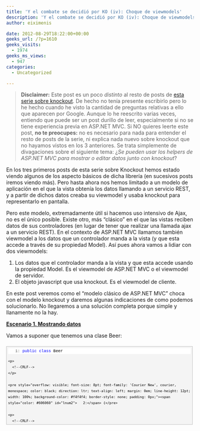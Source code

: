 ```yaml
---
title: 'Y el combate se decidió por KO (iv): Choque de viewmodels'
description: 'Y el combate se decidió por KO (iv): Choque de viewmodels'
author: eiximenis

date: 2012-08-29T18:22:00+00:00
geeks_url: /?p=1610
geeks_visits:
  - 1974
geeks_ms_views:
  - 947
categories:
  - Uncategorized

---
```

> **Disclaimer:** Este post es un poco _distinto_ al resto de posts de [esta serie sobre knockout][1]. De hecho no tenía presente escribirlo pero lo he hecho cuando he visto la cantidad de preguntas relativas a ello que aparecen por Google. Aunque lo he reescrito varias veces, entiendo que puede ser un post durillo de leer, especialmente si no se tiene experiencia previa en ASP.NET MVC. Si NO quieres leerte este post, **no te preocupes:** no es necesario para nada para entender el resto de posts de la serie, ni explica nada nuevo sobre knockout que no hayamos vistos en los 3 anteriores. Se trata simplemente de divagaciones sobre el siguiente tema: ¿_Se pueden usar los helpers de ASP.NET MVC para mostrar o editar datos junto con knockout_?

En los tres primeros posts de esta serie sobre Knockout hemos estado viendo algunos de los aspecto básicos de dicha librería (en sucesivos posts iremos viendo más). Pero hasta ahora nos hemos limitado a un modelo de aplicación en el que la vista obtenía los datos llamando a un servicio REST, y a partir de dichos datos creaba su viewmodel y usaba knockout para representarlo en pantalla.

Pero este modelo, extremadamente útil si hacemos uso intensivo de Ajax, no es el único posible. Existe otro, más &ldquo;clásico&rdquo; en el que las vistas reciben datos de sus controladores (en lugar de tener que realizar una llamada ajax a un servicio REST). En el contexto de ASP.NET MVC llamamos también viewmodel a los datos que un controlador manda a la vista (y que esta accede a través de su propiedad Model). Así pues ahora vamos a lidiar con dos viewmodels:

  1. Los datos que el controlador manda a la vista y que esta accede usando la propiedad Model. Es el viewmodel de ASP.NET MVC o el viewmodel de servidor. 
  2. El objeto javascript que usa knockout. Es el viewmodel de cliente. 

En este post veremos como el &ldquo;modelo clásico de ASP.NET MVC&rdquo; choca con el modelo knockout y daremos algunas indicaciones de como podemos solucionarlo. No llegaremos a una solución completa porque simple y llanamente no la hay.

**<span style="text-decoration: underline;">Escenario 1. Mostrando datos</span>**

Vamos a suponer que tenemos una clase Beer:

<div style="overflow: auto; cursor: text; font-size: 8pt; font-family: 'Courier New', courier, monospace; direction: ltr; text-align: left; margin: 20px 0px 10px; line-height: 12pt; max-height: 200px; width: 97.5%; background-color: #f4f4f4; border: silver 1px solid; padding: 4px;" id="codeSnippetWrapper">
  <div style="overflow: visible; font-size: 8pt; font-family: 'Courier New', courier, monospace; color: black; direction: ltr; text-align: left; line-height: 12pt; width: 100%; background-color: #f4f4f4; border-style: none; padding: 0px;" id="codeSnippet">
    <pre style="overflow: visible; font-size: 8pt; font-family: 'Courier New', courier, monospace; color: black; direction: ltr; text-align: left; margin: 0em; line-height: 12pt; width: 100%; background-color: white; border-style: none; padding: 0px;"><span style="color: #606060" id="lnum1">   1:</span> <span style="color: #0000ff">public</span> <span style="color: #0000ff">class</span> Beer</pre>
    
    <p>
      <!--CRLF-->
    </p>
    
    <pre style="overflow: visible; font-size: 8pt; font-family: 'Courier New', courier, monospace; color: black; direction: ltr; text-align: left; margin: 0em; line-height: 12pt; width: 100%; background-color: #f4f4f4; border-style: none; padding: 0px;"><span style="color: #606060" id="lnum2">   2:</span> {</pre>
    
    <p>
      <!--CRLF-->
    </p>
    
    <pre style="overflow: visible; font-size: 8pt; font-family: 'Courier New', courier, monospace; color: black; direction: ltr; text-align: left; margin: 0em; line-height: 12pt; width: 100%; background-color: white; border-style: none; padding: 0px;"><span style="color: #606060" id="lnum3">   3:</span>     <span style="color: #0000ff">public</span> <span style="color: #0000ff">string</span> Name { get; set; }</pre>
    
    <p>
      <!--CRLF-->
    </p>
    
    <pre style="overflow: visible; font-size: 8pt; font-family: 'Courier New', courier, monospace; color: black; direction: ltr; text-align: left; margin: 0em; line-height: 12pt; width: 100%; background-color: #f4f4f4; border-style: none; padding: 0px;"><span style="color: #606060" id="lnum4">   4:</span>     <span style="color: #0000ff">public</span> <span style="color: #0000ff">int</span> Ibu { get; set; }</pre>
    
    <p>
      <!--CRLF-->
    </p>
    
    <pre style="overflow: visible; font-size: 8pt; font-family: 'Courier New', courier, monospace; color: black; direction: ltr; text-align: left; margin: 0em; line-height: 12pt; width: 100%; background-color: white; border-style: none; padding: 0px;"><span style="color: #606060" id="lnum5">   5:</span> }</pre>
    
    <p>
      <!--CRLF--></div> </div> 
      
      <p>
        Y luego tenemos un controlador con una acción tal que:
      </p>
      
      <div style="overflow: auto; cursor: text; font-size: 8pt; font-family: 'Courier New', courier, monospace; direction: ltr; text-align: left; margin: 20px 0px 10px; line-height: 12pt; max-height: 200px; width: 97.5%; background-color: #f4f4f4; border: silver 1px solid; padding: 4px;" id="codeSnippetWrapper">
        <div style="overflow: visible; font-size: 8pt; font-family: 'Courier New', courier, monospace; color: black; direction: ltr; text-align: left; line-height: 12pt; width: 100%; background-color: #f4f4f4; border-style: none; padding: 0px;" id="codeSnippet">
          <pre style="overflow: visible; font-size: 8pt; font-family: 'Courier New', courier, monospace; color: black; direction: ltr; text-align: left; margin: 0em; line-height: 12pt; width: 100%; background-color: white; border-style: none; padding: 0px;"><span style="color: #606060" id="lnum1">   1:</span> <span style="color: #0000ff">public</span> ActionResult Index()</pre>
          
          <p>
            <!--CRLF-->
          </p>
          
          <pre style="overflow: visible; font-size: 8pt; font-family: 'Courier New', courier, monospace; color: black; direction: ltr; text-align: left; margin: 0em; line-height: 12pt; width: 100%; background-color: #f4f4f4; border-style: none; padding: 0px;"><span style="color: #606060" id="lnum2">   2:</span> {</pre>
          
          <p>
            <!--CRLF-->
          </p>
          
          <pre style="overflow: visible; font-size: 8pt; font-family: 'Courier New', courier, monospace; color: black; direction: ltr; text-align: left; margin: 0em; line-height: 12pt; width: 100%; background-color: white; border-style: none; padding: 0px;"><span style="color: #606060" id="lnum3">   3:</span>     var beers = <span style="color: #0000ff">new</span> List&lt;Beer&gt;</pre>
          
          <p>
            <!--CRLF-->
          </p>
          
          <pre style="overflow: visible; font-size: 8pt; font-family: 'Courier New', courier, monospace; color: black; direction: ltr; text-align: left; margin: 0em; line-height: 12pt; width: 100%; background-color: #f4f4f4; border-style: none; padding: 0px;"><span style="color: #606060" id="lnum4">   4:</span>                     {</pre>
          
          <p>
            <!--CRLF-->
          </p>
          
          <pre style="overflow: visible; font-size: 8pt; font-family: 'Courier New', courier, monospace; color: black; direction: ltr; text-align: left; margin: 0em; line-height: 12pt; width: 100%; background-color: white; border-style: none; padding: 0px;"><span style="color: #606060" id="lnum5">   5:</span>                         <span style="color: #0000ff">new</span> Beer { Name = <span style="color: #006080">"Estrella Damm"</span>, Ibu = 30},</pre>
          
          <p>
            <!--CRLF-->
          </p>
          
          <pre style="overflow: visible; font-size: 8pt; font-family: 'Courier New', courier, monospace; color: black; direction: ltr; text-align: left; margin: 0em; line-height: 12pt; width: 100%; background-color: #f4f4f4; border-style: none; padding: 0px;"><span style="color: #606060" id="lnum6">   6:</span>                         <span style="color: #0000ff">new</span> Beer { Name = <span style="color: #006080">"Marina Devil's IPA"</span>, Ibu = 150}</pre>
          
          <p>
            <!--CRLF-->
          </p>
          
          <pre style="overflow: visible; font-size: 8pt; font-family: 'Courier New', courier, monospace; color: black; direction: ltr; text-align: left; margin: 0em; line-height: 12pt; width: 100%; background-color: white; border-style: none; padding: 0px;"><span style="color: #606060" id="lnum7">   7:</span>                     };</pre>
          
          <p>
            <!--CRLF-->
          </p>
          
          <pre style="overflow: visible; font-size: 8pt; font-family: 'Courier New', courier, monospace; color: black; direction: ltr; text-align: left; margin: 0em; line-height: 12pt; width: 100%; background-color: #f4f4f4; border-style: none; padding: 0px;"><span style="color: #606060" id="lnum8">   8:</span>     <span style="color: #0000ff">return</span> View(beers);</pre>
          
          <p>
            <!--CRLF-->
          </p>
          
          <pre style="overflow: visible; font-size: 8pt; font-family: 'Courier New', courier, monospace; color: black; direction: ltr; text-align: left; margin: 0em; line-height: 12pt; width: 100%; background-color: white; border-style: none; padding: 0px;"><span style="color: #606060" id="lnum9">   9:</span> }</pre>
          
          <p>
            <!--CRLF--></div> </div> 
            
            <p>
              La vista recibe esta lista de cervezas en su propiedad Model. Ahora la pregunta es, podemos usar knockout para mostrar los datos?
            </p>
            
            <p>
              La respuesta es que sí, aunque para ello debemos crear el viewmodel de cliente <em>a partir de los datos del viewmodel de servidor</em>:
            </p>
            
            <div style="overflow: auto; cursor: text; font-size: 8pt; font-family: 'Courier New', courier, monospace; direction: ltr; text-align: left; margin: 20px 0px 10px; line-height: 12pt; max-height: 200px; width: 97.5%; background-color: #f4f4f4; border: silver 1px solid; padding: 4px;" id="codeSnippetWrapper">
              <div style="overflow: visible; font-size: 8pt; font-family: 'Courier New', courier, monospace; color: black; direction: ltr; text-align: left; line-height: 12pt; width: 100%; background-color: #f4f4f4; border-style: none; padding: 0px;" id="codeSnippet">
                <pre style="overflow: visible; font-size: 8pt; font-family: 'Courier New', courier, monospace; color: black; direction: ltr; text-align: left; margin: 0em; line-height: 12pt; width: 100%; background-color: white; border-style: none; padding: 0px;"><span style="color: #606060" id="lnum1">   1:</span> <span style="color: #cc6633">@using</span> System.Web.Script.Serialization</pre>
                
                <p>
                  <!--CRLF-->
                </p>
                
                <pre style="overflow: visible; font-size: 8pt; font-family: 'Courier New', courier, monospace; color: black; direction: ltr; text-align: left; margin: 0em; line-height: 12pt; width: 100%; background-color: #f4f4f4; border-style: none; padding: 0px;"><span style="color: #606060" id="lnum2">   2:</span> <span style="color: #cc6633">@model</span> IEnumerable&lt;MvcApplication1.Models.Beer&gt;</pre>
                
                <p>
                  <!--CRLF-->
                </p>
                
                <pre style="overflow: visible; font-size: 8pt; font-family: 'Courier New', courier, monospace; color: black; direction: ltr; text-align: left; margin: 0em; line-height: 12pt; width: 100%; background-color: white; border-style: none; padding: 0px;"><span style="color: #606060" id="lnum3">   3:</span> @{</pre>
                
                <p>
                  <!--CRLF-->
                </p>
                
                <pre style="overflow: visible; font-size: 8pt; font-family: 'Courier New', courier, monospace; color: black; direction: ltr; text-align: left; margin: 0em; line-height: 12pt; width: 100%; background-color: #f4f4f4; border-style: none; padding: 0px;"><span style="color: #606060" id="lnum4">   4:</span>     ViewBag.Title = <span style="color: #006080">"Index"</span>;</pre>
                
                <p>
                  <!--CRLF-->
                </p>
                
                <pre style="overflow: visible; font-size: 8pt; font-family: 'Courier New', courier, monospace; color: black; direction: ltr; text-align: left; margin: 0em; line-height: 12pt; width: 100%; background-color: white; border-style: none; padding: 0px;"><span style="color: #606060" id="lnum5">   5:</span>     <span style="color: #0000ff">var</span> ser = <span style="color: #0000ff">new</span> JavaScriptSerializer();</pre>
                
                <p>
                  <!--CRLF-->
                </p>
                
                <pre style="overflow: visible; font-size: 8pt; font-family: 'Courier New', courier, monospace; color: black; direction: ltr; text-align: left; margin: 0em; line-height: 12pt; width: 100%; background-color: #f4f4f4; border-style: none; padding: 0px;"><span style="color: #606060" id="lnum6">   6:</span>     <span style="color: #0000ff">var</span> jscode = Model != <span style="color: #0000ff">null</span> ? ser.Serialize(Model) : <span style="color: #0000ff">string</span>.Empty;</pre>
                
                <p>
                  <!--CRLF-->
                </p>
                
                <pre style="overflow: visible; font-size: 8pt; font-family: 'Courier New', courier, monospace; color: black; direction: ltr; text-align: left; margin: 0em; line-height: 12pt; width: 100%; background-color: white; border-style: none; padding: 0px;"><span style="color: #606060" id="lnum7">   7:</span> }</pre>
                
                <p>
                  <!--CRLF-->
                </p>
                
                <pre style="overflow: visible; font-size: 8pt; font-family: 'Courier New', courier, monospace; color: black; direction: ltr; text-align: left; margin: 0em; line-height: 12pt; width: 100%; background-color: #f4f4f4; border-style: none; padding: 0px;"><span style="color: #606060" id="lnum8">   8:</span>&nbsp; </pre>
                
                <p>
                  <!--CRLF-->
                </p>
                
                <pre style="overflow: visible; font-size: 8pt; font-family: 'Courier New', courier, monospace; color: black; direction: ltr; text-align: left; margin: 0em; line-height: 12pt; width: 100%; background-color: white; border-style: none; padding: 0px;"><span style="color: #606060" id="lnum9">   9:</span> &lt;h2&gt;Index&lt;/h2&gt;</pre>
                
                <p>
                  <!--CRLF-->
                </p>
                
                <pre style="overflow: visible; font-size: 8pt; font-family: 'Courier New', courier, monospace; color: black; direction: ltr; text-align: left; margin: 0em; line-height: 12pt; width: 100%; background-color: #f4f4f4; border-style: none; padding: 0px;"><span style="color: #606060" id="lnum10">  10:</span>&nbsp; </pre>
                
                <p>
                  <!--CRLF-->
                </p>
                
                <pre style="overflow: visible; font-size: 8pt; font-family: 'Courier New', courier, monospace; color: black; direction: ltr; text-align: left; margin: 0em; line-height: 12pt; width: 100%; background-color: white; border-style: none; padding: 0px;"><span style="color: #606060" id="lnum11">  11:</span> &lt;script type=<span style="color: #006080">"text/javascript"</span>&gt;</pre>
                
                <p>
                  <!--CRLF-->
                </p>
                
                <pre style="overflow: visible; font-size: 8pt; font-family: 'Courier New', courier, monospace; color: black; direction: ltr; text-align: left; margin: 0em; line-height: 12pt; width: 100%; background-color: #f4f4f4; border-style: none; padding: 0px;"><span style="color: #606060" id="lnum12">  12:</span>     $(document).ready(<span style="color: #0000ff">function</span> () {</pre>
                
                <p>
                  <!--CRLF-->
                </p>
                
                <pre style="overflow: visible; font-size: 8pt; font-family: 'Courier New', courier, monospace; color: black; direction: ltr; text-align: left; margin: 0em; line-height: 12pt; width: 100%; background-color: white; border-style: none; padding: 0px;"><span style="color: #606060" id="lnum13">  13:</span>         <span style="color: #0000ff">var</span> vm = JSON.parse(<span style="color: #006080">'@Html.Raw(jscode)'</span>);</pre>
                
                <p>
                  <!--CRLF-->
                </p>
                
                <pre style="overflow: visible; font-size: 8pt; font-family: 'Courier New', courier, monospace; color: black; direction: ltr; text-align: left; margin: 0em; line-height: 12pt; width: 100%; background-color: #f4f4f4; border-style: none; padding: 0px;"><span style="color: #606060" id="lnum14">  14:</span>         vm = completeViewModel(vm);</pre>
                
                <p>
                  <!--CRLF-->
                </p>
                
                <pre style="overflow: visible; font-size: 8pt; font-family: 'Courier New', courier, monospace; color: black; direction: ltr; text-align: left; margin: 0em; line-height: 12pt; width: 100%; background-color: white; border-style: none; padding: 0px;"><span style="color: #606060" id="lnum15">  15:</span>         ko.applyBindings(vm);</pre>
                
                <p>
                  <!--CRLF-->
                </p>
                
                <pre style="overflow: visible; font-size: 8pt; font-family: 'Courier New', courier, monospace; color: black; direction: ltr; text-align: left; margin: 0em; line-height: 12pt; width: 100%; background-color: #f4f4f4; border-style: none; padding: 0px;"><span style="color: #606060" id="lnum16">  16:</span>     });</pre>
                
                <p>
                  <!--CRLF-->
                </p>
                
                <pre style="overflow: visible; font-size: 8pt; font-family: 'Courier New', courier, monospace; color: black; direction: ltr; text-align: left; margin: 0em; line-height: 12pt; width: 100%; background-color: white; border-style: none; padding: 0px;"><span style="color: #606060" id="lnum17">  17:</span>&nbsp; </pre>
                
                <p>
                  <!--CRLF-->
                </p>
                
                <pre style="overflow: visible; font-size: 8pt; font-family: 'Courier New', courier, monospace; color: black; direction: ltr; text-align: left; margin: 0em; line-height: 12pt; width: 100%; background-color: #f4f4f4; border-style: none; padding: 0px;"><span style="color: #606060" id="lnum18">  18:</span>     <span style="color: #0000ff">function</span> completeViewModel(vm) {</pre>
                
                <p>
                  <!--CRLF-->
                </p>
                
                <pre style="overflow: visible; font-size: 8pt; font-family: 'Courier New', courier, monospace; color: black; direction: ltr; text-align: left; margin: 0em; line-height: 12pt; width: 100%; background-color: white; border-style: none; padding: 0px;"><span style="color: #606060" id="lnum19">  19:</span>         <span style="color: #0000ff">return</span> { items: vm };</pre>
                
                <p>
                  <!--CRLF-->
                </p>
                
                <pre style="overflow: visible; font-size: 8pt; font-family: 'Courier New', courier, monospace; color: black; direction: ltr; text-align: left; margin: 0em; line-height: 12pt; width: 100%; background-color: #f4f4f4; border-style: none; padding: 0px;"><span style="color: #606060" id="lnum20">  20:</span>     }</pre>
                
                <p>
                  <!--CRLF-->
                </p>
                
                <pre style="overflow: visible; font-size: 8pt; font-family: 'Courier New', courier, monospace; color: black; direction: ltr; text-align: left; margin: 0em; line-height: 12pt; width: 100%; background-color: white; border-style: none; padding: 0px;"><span style="color: #606060" id="lnum21">  21:</span> &lt;/script&gt;</pre>
                
                <p>
                  <!--CRLF--></div> </div> 
                  
                  <p>
                    La vista contiene un bloque de código Razor y luego un tag <script> con código de cliente:
                  </p>
                  
                  <ol>
                    <li>
                      El código Razor recoje el ViewModel de ASP.NET MVC y lo serializa a una cadena JSON.
                    </li>
                    <li>
                      El código <script /> usa JSON.parse para obtener un objeto javascript a&nbsp; partir de la cadena en JSON obtenida en el código anterior.
                    </li>
                  </ol>
                  
                  <p>
                    Si ejecutamos esta vista y ponemos un breakpoint en el javascript cuando se ha obtenido el viewmodel de cliente (yo he usado las herramientas de Chrome para ello), vemos que efectivamente tenemos un objeto javascript con los datos del viewmodel de ASP.NET MVC (excepto que le he añadido la propiedad items que me servirá para el enlace con knockout):
                  </p>
                  
                  <p>
                    <a href="/cfs-file.ashx/__key/CommunityServer.Blogs.Components.WeblogFiles/etomas/image_5F00_46D42D82.png"><img height="89" width="504" src="/cfs-file.ashx/__key/CommunityServer.Blogs.Components.WeblogFiles/etomas/image_5F00_thumb_5F00_6F08F745.png" alt="image" border="0" style="border-left-width: 0px; border-right-width: 0px; background-image: none; border-bottom-width: 0px; padding-top: 0px; padding-left: 0px; display: inline; padding-right: 0px; border-top-width: 0px" title="image" /></a>
                  </p>
                  
                  <p>
                    Finalmente tan solo nos queda mostrar los datos:
                  </p>
                  
                  <div style="overflow: auto; cursor: text; font-size: 8pt; font-family: 'Courier New', courier, monospace; direction: ltr; text-align: left; margin: 20px 0px 10px; line-height: 12pt; max-height: 200px; width: 97.5%; background-color: #f4f4f4; border: silver 1px solid; padding: 4px;" id="codeSnippetWrapper">
                    <div style="overflow: visible; font-size: 8pt; font-family: 'Courier New', courier, monospace; color: black; direction: ltr; text-align: left; line-height: 12pt; width: 100%; background-color: #f4f4f4; border-style: none; padding: 0px;" id="codeSnippet">
                      <pre style="overflow: visible; font-size: 8pt; font-family: 'Courier New', courier, monospace; color: black; direction: ltr; text-align: left; margin: 0em; line-height: 12pt; width: 100%; background-color: white; border-style: none; padding: 0px;"><span style="color: #606060" id="lnum1">   1:</span> <span style="color: #0000ff">&lt;</span><span style="color: #800000">div</span> <span style="color: #ff0000">id</span><span style="color: #0000ff">="beers"</span> <span style="color: #ff0000">data-bind</span><span style="color: #0000ff">="foreach: items"</span><span style="color: #0000ff">&gt;</span></pre>
                      
                      <p>
                        <!--CRLF-->
                      </p>
                      
                      <pre style="overflow: visible; font-size: 8pt; font-family: 'Courier New', courier, monospace; color: black; direction: ltr; text-align: left; margin: 0em; line-height: 12pt; width: 100%; background-color: #f4f4f4; border-style: none; padding: 0px;"><span style="color: #606060" id="lnum2">   2:</span>     <span style="color: #0000ff">&lt;</span><span style="color: #800000">span</span> <span style="color: #ff0000">data-bind</span><span style="color: #0000ff">="text: Name"</span><span style="color: #0000ff">&gt;&lt;/</span><span style="color: #800000">span</span><span style="color: #0000ff">&gt;</span> - <span style="color: #0000ff">&lt;</span><span style="color: #800000">span</span> <span style="color: #ff0000">data-bind</span><span style="color: #0000ff">="text: Ibu"</span><span style="color: #0000ff">&gt;&lt;/</span><span style="color: #800000">span</span><span style="color: #0000ff">&gt;</span></pre>
                      
                      <p>
                        <!--CRLF-->
                      </p>
                      
                      <pre style="overflow: visible; font-size: 8pt; font-family: 'Courier New', courier, monospace; color: black; direction: ltr; text-align: left; margin: 0em; line-height: 12pt; width: 100%; background-color: white; border-style: none; padding: 0px;"><span style="color: #606060" id="lnum3">   3:</span>     <span style="color: #0000ff">&lt;</span><span style="color: #800000">br</span> <span style="color: #0000ff">/&gt;</span></pre>
                      
                      <p>
                        <!--CRLF-->
                      </p>
                      
                      <pre style="overflow: visible; font-size: 8pt; font-family: 'Courier New', courier, monospace; color: black; direction: ltr; text-align: left; margin: 0em; line-height: 12pt; width: 100%; background-color: #f4f4f4; border-style: none; padding: 0px;"><span style="color: #606060" id="lnum4">   4:</span> <span style="color: #0000ff">&lt;/</span><span style="color: #800000">div</span><span style="color: #0000ff">&gt;</span></pre>
                      
                      <p>
                        <!--CRLF--></div> </div> 
                        
                        <p>
                          En este punto es necesario hacer una mención importante: la cadena JSON resultado de convertir a JSON el viewmodel de ASP.NET MVC se está incluyendo en el código fuente de la página (a través del Html.Raw). Eso es lo que obtengo si hago un &ldquo;ver codigo fuente&rdquo;:
                        </p>
                        
                        <div style="overflow: auto; cursor: text; font-size: 8pt; height: 35px; font-family: 'Courier New', courier, monospace; direction: ltr; text-align: left; margin: 20px 0px 10px; line-height: 12pt; max-height: 200px; width: 97.5%; background-color: #f4f4f4; border: silver 1px solid; padding: 4px;" id="codeSnippetWrapper">
                          <div style="overflow: visible; font-size: 8pt; font-family: 'Courier New', courier, monospace; color: black; direction: ltr; text-align: left; line-height: 12pt; width: 100%; background-color: #f4f4f4; border-style: none; padding: 0px;" id="codeSnippet">
                            <pre style="overflow: visible; font-size: 8pt; font-family: 'Courier New', courier, monospace; color: black; direction: ltr; text-align: left; margin: 0em; line-height: 12pt; width: 100%; background-color: white; border-style: none; padding: 0px;"><span style="color: #606060" id="lnum1">   1:</span> <span style="color: #0000ff">var</span> vm = JSON.parse(<span style="color: #006080">'[{"Name":"Estrella Damm","Ibu":30},{"Name":"Marina Devilu0027s IPA","Ibu":150}]'</span>);</pre>
                            
                            <p>
                              <!--CRLF--></div> </div> 
                              
                              <p>
                                Por lo tanto, si mi viewmodel ASP.NET MVC es <em>grande</em> eso puede generar páginas grandes (en Kilobytes) y por lo tanto lentas.
                              </p>
                              
                              <p>
                                <strong>Pregunta: </strong><em>Puedo usar los helpers de ASP.NET MVC (DisplayFor y similares) para mostrar estos datos?</em>
                              </p>
                              
                              <p>
                                <strong>Respuesta:</strong> Si... y no. Me explico.
                              </p>
                              
                              <p>
                                Algunos helpers pueden <em>no generar tag html</em>. Por ejemplo DisplayFor para una propiedad de tipo string, no genera tag alguno (simplemente renderiza el texto tal cual). Si no hay tag HTML, no hay sitio donde poner el atributo data-bind para usar con knockout.
                              </p>
                              
                              <p>
                                Si usas un helper que genere un tag (p.ej. pones un Html.TextboxFor), entonces puedes usarlo, pero <strong>ten presente que el propio helper ya genera el atributo value</strong>, así que realmente el enlace con knockout no tiene mucho sentido, si tan solo vas a mostrar datos.
                              </p>
                              
                              <p>
                                Mi recomendación es que te olvides de los helpers de MVC si vas a mostrar datos usando knockout. Si de todos modos quieres usarlos debes hacer que dichos helpers generen el atributo data-bind para mostrar los datos usando knockout. P.ej. el siguiente código generaria un textbox con el atributo data-bind=&rdquo;value: Name&rdquo; y de solo lectura:
                              </p>
                              
                              <div style="overflow: auto; cursor: text; font-size: 8pt; height: 35px; font-family: 'Courier New', courier, monospace; direction: ltr; text-align: left; margin: 20px 0px 10px; line-height: 12pt; max-height: 200px; width: 97.5%; background-color: #f4f4f4; border: silver 1px solid; padding: 4px;" id="codeSnippetWrapper">
                                <div style="overflow: visible; font-size: 8pt; font-family: 'Courier New', courier, monospace; color: black; direction: ltr; text-align: left; line-height: 12pt; width: 100%; background-color: #f4f4f4; border-style: none; padding: 0px;" id="codeSnippet">
                                  <pre style="overflow: visible; font-size: 8pt; font-family: 'Courier New', courier, monospace; color: black; direction: ltr; text-align: left; margin: 0em; line-height: 12pt; width: 100%; background-color: white; border-style: none; padding: 0px;"><span style="color: #606060" id="lnum1">   1:</span> @Html.TextBoxFor(x =<span style="color: #0000ff">&gt;</span> x.Name, new { data_bind = "value: Name", @readonly = true })</pre>
                                  
                                  <p>
                                    <!--CRLF--></div> </div> 
                                    
                                    <blockquote>
                                      <p>
                                        (Fíjate en que como data-bind no es un nombre válido para una propiedad del objeto anónimo en C# se usa data_bind (ASP.NET MVC transforma el guión bajo en un guión al generar el código), y el uso de @readonly en lugar de readonly (que es palabra clave reservada de C#)).
                                      </p>
                                    </blockquote>
                                    
                                    <p>
                                      No obstante... crees que tiene realmente sentido hacer esto? Ya tienes tus datos en el viewmodel de knockout, es mucho mejor usar los mecanismos de knockout para mostrarlos!
                                    </p>
                                    
                                    <p>
                                      <strong><span style="text-decoration: underline;">Escenario 2: Edición</span></strong>
                                    </p>
                                    
                                    <p>
                                      Empecemos por hacer que nuestro controlador devuelva una sola cerveza y vamos a intentar editarla usando knockout. Ni corto ni perzoso he creado la acción nueva (Edit):
                                    </p>
                                    
                                    <div style="overflow: auto; cursor: text; font-size: 8pt; font-family: 'Courier New', courier, monospace; direction: ltr; text-align: left; margin: 20px 0px 10px; line-height: 12pt; max-height: 200px; width: 97.5%; background-color: #f4f4f4; border: silver 1px solid; padding: 4px;" id="codeSnippetWrapper">
                                      <div style="overflow: visible; font-size: 8pt; font-family: 'Courier New', courier, monospace; color: black; direction: ltr; text-align: left; line-height: 12pt; width: 100%; background-color: #f4f4f4; border-style: none; padding: 0px;" id="codeSnippet">
                                        <pre style="overflow: visible; font-size: 8pt; font-family: 'Courier New', courier, monospace; color: black; direction: ltr; text-align: left; margin: 0em; line-height: 12pt; width: 100%; background-color: white; border-style: none; padding: 0px;"><span style="color: #606060" id="lnum1">   1:</span> <span style="color: #0000ff">public</span> ActionResult Edit()</pre>
                                        
                                        <p>
                                          <!--CRLF-->
                                        </p>
                                        
                                        <pre style="overflow: visible; font-size: 8pt; font-family: 'Courier New', courier, monospace; color: black; direction: ltr; text-align: left; margin: 0em; line-height: 12pt; width: 100%; background-color: #f4f4f4; border-style: none; padding: 0px;"><span style="color: #606060" id="lnum2">   2:</span> {</pre>
                                        
                                        <p>
                                          <!--CRLF-->
                                        </p>
                                        
                                        <pre style="overflow: visible; font-size: 8pt; font-family: 'Courier New', courier, monospace; color: black; direction: ltr; text-align: left; margin: 0em; line-height: 12pt; width: 100%; background-color: white; border-style: none; padding: 0px;"><span style="color: #606060" id="lnum3">   3:</span>     var beer = <span style="color: #0000ff">new</span> Beer() {Name = <span style="color: #006080">"Mezquita"</span>, Ibu = 50};</pre>
                                        
                                        <p>
                                          <!--CRLF-->
                                        </p>
                                        
                                        <pre style="overflow: visible; font-size: 8pt; font-family: 'Courier New', courier, monospace; color: black; direction: ltr; text-align: left; margin: 0em; line-height: 12pt; width: 100%; background-color: #f4f4f4; border-style: none; padding: 0px;"><span style="color: #606060" id="lnum4">   4:</span>     <span style="color: #0000ff">return</span> View(beer);</pre>
                                        
                                        <p>
                                          <!--CRLF-->
                                        </p>
                                        
                                        <pre style="overflow: visible; font-size: 8pt; font-family: 'Courier New', courier, monospace; color: black; direction: ltr; text-align: left; margin: 0em; line-height: 12pt; width: 100%; background-color: white; border-style: none; padding: 0px;"><span style="color: #606060" id="lnum5">   5:</span> }</pre>
                                        
                                        <p>
                                          <!--CRLF--></div> </div> 
                                          
                                          <p>
                                            Bien, ahora vamos a crear una vista de edición, pero usando knockout, para ello usando el esquema anterior, obtenemos el viewmodel de knockout a partir del viewmodel de ASP.NET MVC:
                                          </p>
                                          
                                          <div style="overflow: auto; cursor: text; font-size: 8pt; font-family: 'Courier New', courier, monospace; direction: ltr; text-align: left; margin: 20px 0px 10px; line-height: 12pt; max-height: 200px; width: 97.5%; background-color: #f4f4f4; border: silver 1px solid; padding: 4px;" id="codeSnippetWrapper">
                                            <div style="overflow: visible; font-size: 8pt; font-family: 'Courier New', courier, monospace; color: black; direction: ltr; text-align: left; line-height: 12pt; width: 100%; background-color: #f4f4f4; border-style: none; padding: 0px;" id="codeSnippet">
                                              <pre style="overflow: visible; font-size: 8pt; font-family: 'Courier New', courier, monospace; color: black; direction: ltr; text-align: left; margin: 0em; line-height: 12pt; width: 100%; background-color: white; border-style: none; padding: 0px;"><span style="color: #606060" id="lnum1">   1:</span> <span style="color: #cc6633">@using</span> System.Web.Script.Serialization</pre>
                                              
                                              <p>
                                                <!--CRLF-->
                                              </p>
                                              
                                              <pre style="overflow: visible; font-size: 8pt; font-family: 'Courier New', courier, monospace; color: black; direction: ltr; text-align: left; margin: 0em; line-height: 12pt; width: 100%; background-color: #f4f4f4; border-style: none; padding: 0px;"><span style="color: #606060" id="lnum2">   2:</span> <span style="color: #cc6633">@model</span> MvcApplication1.Models.Beer</pre>
                                              
                                              <p>
                                                <!--CRLF-->
                                              </p>
                                              
                                              <pre style="overflow: visible; font-size: 8pt; font-family: 'Courier New', courier, monospace; color: black; direction: ltr; text-align: left; margin: 0em; line-height: 12pt; width: 100%; background-color: white; border-style: none; padding: 0px;"><span style="color: #606060" id="lnum3">   3:</span> @{</pre>
                                              
                                              <p>
                                                <!--CRLF-->
                                              </p>
                                              
                                              <pre style="overflow: visible; font-size: 8pt; font-family: 'Courier New', courier, monospace; color: black; direction: ltr; text-align: left; margin: 0em; line-height: 12pt; width: 100%; background-color: #f4f4f4; border-style: none; padding: 0px;"><span style="color: #606060" id="lnum4">   4:</span>     ViewBag.Title = <span style="color: #006080">"Index"</span>;</pre>
                                              
                                              <p>
                                                <!--CRLF-->
                                              </p>
                                              
                                              <pre style="overflow: visible; font-size: 8pt; font-family: 'Courier New', courier, monospace; color: black; direction: ltr; text-align: left; margin: 0em; line-height: 12pt; width: 100%; background-color: white; border-style: none; padding: 0px;"><span style="color: #606060" id="lnum5">   5:</span>     <span style="color: #0000ff">var</span> ser = <span style="color: #0000ff">new</span> JavaScriptSerializer();</pre>
                                              
                                              <p>
                                                <!--CRLF-->
                                              </p>
                                              
                                              <pre style="overflow: visible; font-size: 8pt; font-family: 'Courier New', courier, monospace; color: black; direction: ltr; text-align: left; margin: 0em; line-height: 12pt; width: 100%; background-color: #f4f4f4; border-style: none; padding: 0px;"><span style="color: #606060" id="lnum6">   6:</span>     <span style="color: #0000ff">var</span> jscode = Model != <span style="color: #0000ff">null</span> ? ser.Serialize(Model) : <span style="color: #0000ff">string</span>.Empty;</pre>
                                              
                                              <p>
                                                <!--CRLF-->
                                              </p>
                                              
                                              <pre style="overflow: visible; font-size: 8pt; font-family: 'Courier New', courier, monospace; color: black; direction: ltr; text-align: left; margin: 0em; line-height: 12pt; width: 100%; background-color: white; border-style: none; padding: 0px;"><span style="color: #606060" id="lnum7">   7:</span> }</pre>
                                              
                                              <p>
                                                <!--CRLF-->
                                              </p>
                                              
                                              <pre style="overflow: visible; font-size: 8pt; font-family: 'Courier New', courier, monospace; color: black; direction: ltr; text-align: left; margin: 0em; line-height: 12pt; width: 100%; background-color: #f4f4f4; border-style: none; padding: 0px;"><span style="color: #606060" id="lnum8">   8:</span>&nbsp; </pre>
                                              
                                              <p>
                                                <!--CRLF-->
                                              </p>
                                              
                                              <pre style="overflow: visible; font-size: 8pt; font-family: 'Courier New', courier, monospace; color: black; direction: ltr; text-align: left; margin: 0em; line-height: 12pt; width: 100%; background-color: white; border-style: none; padding: 0px;"><span style="color: #606060" id="lnum9">   9:</span> &lt;script type=<span style="color: #006080">"text/javascript"</span>&gt;</pre>
                                              
                                              <p>
                                                <!--CRLF-->
                                              </p>
                                              
                                              <pre style="overflow: visible; font-size: 8pt; font-family: 'Courier New', courier, monospace; color: black; direction: ltr; text-align: left; margin: 0em; line-height: 12pt; width: 100%; background-color: #f4f4f4; border-style: none; padding: 0px;"><span style="color: #606060" id="lnum10">  10:</span>     $(document).ready(<span style="color: #0000ff">function</span> () {</pre>
                                              
                                              <p>
                                                <!--CRLF-->
                                              </p>
                                              
                                              <pre style="overflow: visible; font-size: 8pt; font-family: 'Courier New', courier, monospace; color: black; direction: ltr; text-align: left; margin: 0em; line-height: 12pt; width: 100%; background-color: white; border-style: none; padding: 0px;"><span style="color: #606060" id="lnum11">  11:</span>         <span style="color: #0000ff">var</span> vm = JSON.parse(<span style="color: #006080">'@Html.Raw(jscode)'</span>);</pre>
                                              
                                              <p>
                                                <!--CRLF-->
                                              </p>
                                              
                                              <pre style="overflow: visible; font-size: 8pt; font-family: 'Courier New', courier, monospace; color: black; direction: ltr; text-align: left; margin: 0em; line-height: 12pt; width: 100%; background-color: #f4f4f4; border-style: none; padding: 0px;"><span style="color: #606060" id="lnum12">  12:</span>         ko.applyBindings(vm);</pre>
                                              
                                              <p>
                                                <!--CRLF-->
                                              </p>
                                              
                                              <pre style="overflow: visible; font-size: 8pt; font-family: 'Courier New', courier, monospace; color: black; direction: ltr; text-align: left; margin: 0em; line-height: 12pt; width: 100%; background-color: white; border-style: none; padding: 0px;"><span style="color: #606060" id="lnum13">  13:</span>     });</pre>
                                              
                                              <p>
                                                <!--CRLF-->
                                              </p>
                                              
                                              <pre style="overflow: visible; font-size: 8pt; font-family: 'Courier New', courier, monospace; color: black; direction: ltr; text-align: left; margin: 0em; line-height: 12pt; width: 100%; background-color: #f4f4f4; border-style: none; padding: 0px;"><span style="color: #606060" id="lnum14">  14:</span>&nbsp; </pre>
                                              
                                              <p>
                                                <!--CRLF-->
                                              </p>
                                              
                                              <pre style="overflow: visible; font-size: 8pt; font-family: 'Courier New', courier, monospace; color: black; direction: ltr; text-align: left; margin: 0em; line-height: 12pt; width: 100%; background-color: white; border-style: none; padding: 0px;"><span style="color: #606060" id="lnum15">  15:</span> &lt;/script&gt;</pre>
                                              
                                              <p>
                                                <!--CRLF--></div> </div> 
                                                
                                                <p>
                                                  Bien, ahora viene el siguiente punto. Intentemos usar los helpers de ASP.NET MVC para crear los controles de edición:
                                                </p>
                                                
                                                <div style="overflow: auto; cursor: text; font-size: 8pt; font-family: 'Courier New', courier, monospace; direction: ltr; text-align: left; margin: 20px 0px 10px; line-height: 12pt; max-height: 200px; width: 97.5%; background-color: #f4f4f4; border: silver 1px solid; padding: 4px;" id="codeSnippetWrapper">
                                                  <div style="overflow: visible; font-size: 8pt; font-family: 'Courier New', courier, monospace; color: black; direction: ltr; text-align: left; line-height: 12pt; width: 100%; background-color: #f4f4f4; border-style: none; padding: 0px;" id="codeSnippet">
                                                    <pre style="overflow: visible; font-size: 8pt; font-family: 'Courier New', courier, monospace; color: black; direction: ltr; text-align: left; margin: 0em; line-height: 12pt; width: 100%; background-color: white; border-style: none; padding: 0px;"><span style="color: #606060" id="lnum1">   1:</span> @Html.LabelFor(x=&gt;x.Name)</pre>
                                                    
                                                    <p>
                                                      <!--CRLF-->
                                                    </p>
                                                    
                                                    <pre style="overflow: visible; font-size: 8pt; font-family: 'Courier New', courier, monospace; color: black; direction: ltr; text-align: left; margin: 0em; line-height: 12pt; width: 100%; background-color: #f4f4f4; border-style: none; padding: 0px;"><span style="color: #606060" id="lnum2">   2:</span> @Html.TextBoxFor(x=&gt;x.Name, <span style="color: #0000ff">new</span> {data_bind=<span style="color: #006080">"value: Name"</span>})</pre>
                                                    
                                                    <p>
                                                      <!--CRLF-->
                                                    </p>
                                                    
                                                    <pre style="overflow: visible; font-size: 8pt; font-family: 'Courier New', courier, monospace; color: black; direction: ltr; text-align: left; margin: 0em; line-height: 12pt; width: 100%; background-color: white; border-style: none; padding: 0px;"><span style="color: #606060" id="lnum3">   3:</span> &lt;br /&gt;</pre>
                                                    
                                                    <p>
                                                      <!--CRLF-->
                                                    </p>
                                                    
                                                    <pre style="overflow: visible; font-size: 8pt; font-family: 'Courier New', courier, monospace; color: black; direction: ltr; text-align: left; margin: 0em; line-height: 12pt; width: 100%; background-color: #f4f4f4; border-style: none; padding: 0px;"><span style="color: #606060" id="lnum4">   4:</span> @Html.LabelFor(x=&gt;x.Ibu)</pre>
                                                    
                                                    <p>
                                                      <!--CRLF-->
                                                    </p>
                                                    
                                                    <pre style="overflow: visible; font-size: 8pt; font-family: 'Courier New', courier, monospace; color: black; direction: ltr; text-align: left; margin: 0em; line-height: 12pt; width: 100%; background-color: white; border-style: none; padding: 0px;"><span style="color: #606060" id="lnum5">   5:</span> @Html.TextBoxFor(x=&gt;x.Ibu, <span style="color: #0000ff">new</span> {data_bind=<span style="color: #006080">"value: Ibu"</span>})</pre>
                                                    
                                                    <p>
                                                      <!--CRLF--></div> </div> 
                                                      
                                                      <p>
                                                        Fijaos ya en el &ldquo;primer choque&rdquo;. A pesar de usar las versiones &ldquo;strong typed&rdquo; de los editores, tengo que especificar de nuevo el nombre de la propiedad como valor de data_bind. Eso es proclive a errores, ya que puedo hacer TextBoxFor(x=>x.Name) y en el data_bind poner otro nombre de propiedad. Por supuesto esto se podria arreglar con un helper propio.
                                                      </p>
                                                      
                                                      <p>
                                                        Al margen de este detalle, parece que todo funciona. Incluso si envio el formulario me llegan los datos modificados:
                                                      </p>
                                                      
                                                      <p>
                                                        <a href="/cfs-file.ashx/__key/CommunityServer.Blogs.Components.WeblogFiles/etomas/image_5F00_7315D5C8.png"><img height="92" width="504" src="/cfs-file.ashx/__key/CommunityServer.Blogs.Components.WeblogFiles/etomas/image_5F00_thumb_5F00_49A19488.png" alt="image" border="0" style="border-left-width: 0px; border-right-width: 0px; background-image: none; border-bottom-width: 0px; padding-top: 0px; padding-left: 0px; display: inline; padding-right: 0px; border-top-width: 0px" title="image" /></a>
                                                      </p>
                                                      
                                                      <p>
                                                        Pero... reflexionemos. Hemos usado knockout para algo? Pues no. De hecho puedes comprobarlo comentando la línea ko.applyBindings y verás que todo sigue funcionando! Eso es porque los helpers generan el atributo value de los controles que ya establece su valor inicial. Luego una vez se envía el formulario entra en acción el ModelBinder que rellena el viewmodel de ASP.NET MVC a partir de los datos del POST. Knockout no hace nada ahí.
                                                      </p>
                                                      
                                                      <p>
                                                        Así pues si nos limitamos a enviar (submit) los datos introducidos en unos campos de texto que están dentro de un formulario, knockout no pinta nada. El binding de knockout es en cliente. Knockout lo usaríamos si &ldquo;antes&rdquo; de enviar los datos queremos hacer algos con ellos <em>en cliente</em>. Así pues vamos a probar de hacer algo con los datos en cliente.
                                                      </p>
                                                      
                                                      <p>
                                                        P.ej. mostrarlos (con un alert). Para ello asignamos un evento javascript en el submit del formulario:
                                                      </p>
                                                      
                                                      <div style="overflow: auto; cursor: text; font-size: 8pt; font-family: 'Courier New', courier, monospace; direction: ltr; text-align: left; margin: 20px 0px 10px; line-height: 12pt; max-height: 200px; width: 97.5%; background-color: #f4f4f4; border: silver 1px solid; padding: 4px;" id="codeSnippetWrapper">
                                                        <div style="overflow: visible; font-size: 8pt; font-family: 'Courier New', courier, monospace; color: black; direction: ltr; text-align: left; line-height: 12pt; width: 100%; background-color: #f4f4f4; border-style: none; padding: 0px;" id="codeSnippet">
                                                          <pre style="overflow: visible; font-size: 8pt; font-family: 'Courier New', courier, monospace; color: black; direction: ltr; text-align: left; margin: 0em; line-height: 12pt; width: 100%; background-color: white; border-style: none; padding: 0px;"><span style="color: #606060" id="lnum1">   1:</span> $(<span style="color: #006080">"form"</span>).submit(<span style="color: #0000ff">function</span>(evt) {</pre>
                                                          
                                                          <p>
                                                            <!--CRLF-->
                                                          </p>
                                                          
                                                          <pre style="overflow: visible; font-size: 8pt; font-family: 'Courier New', courier, monospace; color: black; direction: ltr; text-align: left; margin: 0em; line-height: 12pt; width: 100%; background-color: #f4f4f4; border-style: none; padding: 0px;"><span style="color: #606060" id="lnum2">   2:</span>     alert(vm.Name + <span style="color: #006080">" "</span> + vm.Ibu);</pre>
                                                          
                                                          <p>
                                                            <!--CRLF-->
                                                          </p>
                                                          
                                                          <pre style="overflow: visible; font-size: 8pt; font-family: 'Courier New', courier, monospace; color: black; direction: ltr; text-align: left; margin: 0em; line-height: 12pt; width: 100%; background-color: white; border-style: none; padding: 0px;"><span style="color: #606060" id="lnum3">   3:</span> });</pre>
                                                          
                                                          <p>
                                                            <!--CRLF--></div> </div> 
                                                            
                                                            <p>
                                                              Y lo probamos... ¿Creéis que funcionará? La respuesta en la imagen siguiente:
                                                            </p>
                                                            
                                                            <p>
                                                              <a href="/cfs-file.ashx/__key/CommunityServer.Blogs.Components.WeblogFiles/etomas/image_5F00_54617C8E.png"><img height="165" width="504" src="/cfs-file.ashx/__key/CommunityServer.Blogs.Components.WeblogFiles/etomas/image_5F00_thumb_5F00_041F250E.png" alt="image" border="0" style="border-left-width: 0px; border-right-width: 0px; background-image: none; border-bottom-width: 0px; padding-top: 0px; padding-left: 0px; display: inline; padding-right: 0px; border-top-width: 0px" title="image" /></a>
                                                            </p>
                                                            
                                                            <p>
                                                              Como era de esperar, funciona porque konockout modifica el viewmodel a partir de los datos de los controles. Recuerda que luego cuando enviamos el formulario, enviamos los datos que están en los controles (no usamos el viewmodel de knockout para nada). &iexcl;Pero ahora sabemos que los tenemos sincronizados!
                                                            </p>
                                                            
                                                            <p>
                                                              Ahora hagamos una cosilla... En el textbox de Ibu (que es un int) introduzcamos algo que no sea numérico, p. ej. &ldquo;Pepe&rdquo;. Y eso es lo que obtenemos de vuelta:
                                                            </p>
                                                            
                                                            <p>
                                                              <a href="/cfs-file.ashx/__key/CommunityServer.Blogs.Components.WeblogFiles/etomas/image_5F00_6C87779A.png"><img height="191" width="244" src="/cfs-file.ashx/__key/CommunityServer.Blogs.Components.WeblogFiles/etomas/image_5F00_thumb_5F00_35AD2354.png" alt="image" border="0" style="border-left-width: 0px; border-right-width: 0px; background-image: none; border-bottom-width: 0px; padding-top: 0px; padding-left: 0px; margin: 0px; display: inline; padding-right: 0px; border-top-width: 0px" title="image" /></a>
                                                            </p>
                                                            
                                                            <p>
                                                              ¿Qué os parece? ¿Os gusta? <strong>A mi no.</strong> ¿Por que no me gusta esto?
                                                            </p>
                                                            
                                                            <p>
                                                              Pues muy fácil: <em>he perdido el valor incorrecto que había entrado</em>. Y es que ese es un comportamiento de los helpers de asp.net mvc: si entro algún valor incorrecto <em>se preserva</em>. Si queréis hacer la prueba basta con comentar la línea ko.applyBindings y lo veréis:
                                                            </p>
                                                            
                                                            <p>
                                                              <a href="/cfs-file.ashx/__key/CommunityServer.Blogs.Components.WeblogFiles/etomas/image_5F00_2C53EED1.png"><img height="144" width="244" src="/cfs-file.ashx/__key/CommunityServer.Blogs.Components.WeblogFiles/etomas/image_5F00_thumb_5F00_329AC55F.png" alt="image" border="0" style="border-left-width: 0px; border-right-width: 0px; background-image: none; border-bottom-width: 0px; padding-top: 0px; padding-left: 0px; margin: 0px; display: inline; padding-right: 0px; border-top-width: 0px" title="image" /></a>
                                                            </p>
                                                            
                                                            <p>
                                                              Este comportamiento es por diseño y es propio de los helpers de edición. ¿Como es que al usar knockout perdemos el valor &ldquo;pepe&rdquo; incorrecto y se nos sustituye por un 0? Pues muy sencillo:
                                                            </p>
                                                            
                                                            <ol>
                                                              <li>
                                                                El helper genera el código de forma correcta, con el valor del atributo value a &ldquo;pepe&rdquo;.
                                                              </li>
                                                              <li>
                                                                El viewmodel de ASP.NET MVC pasado a la vista tiene un 0 en la propiedad Ibu (no hay manera de convertir &ldquo;pepe&rdquo; a int, así que el ModelBinder no hace nada (y el valor por defecto de un int es 0) y deja un error en el ModelState).
                                                              </li>
                                                              <li>
                                                                Al crear el viewmodel de knockout lo creamos a partir del viewmodel de ASP.NET MVC que tiene un 0 en la propiedad Ibu.
                                                              </li>
                                                              <li>
                                                                Al llamar a ko.applyBindings() modificamos el valor inicial del control (que era &ldquo;pepe&rdquo;) por el valor del viewmodel de knockout (que es 0).
                                                              </li>
                                                            </ol>
                                                            
                                                            <p>
                                                              Por lo tanto &ldquo;perdemos&rdquo; esta capacidad de los helpers de mantener el dato incorrecto entrado (si este no era asignable al viewmodel de ASP.NET MVC).
                                                            </p>
                                                            
                                                            <p>
                                                              Si has leído los posts anteriores de esta serie, probablemente habrás levantado una ceja cuando creábamos el viewmodel de knockout a partir de la cadena json obtenida de serializar el viewmodel de ASP.NET MVC. Por qué? Bueno... modifiquemos la vista para que el titulo sea así:
                                                            </p>
                                                            
                                                            <div style="overflow: auto; cursor: text; font-size: 8pt; height: 36px; font-family: 'Courier New', courier, monospace; direction: ltr; text-align: left; margin: 20px 0px 10px; line-height: 12pt; max-height: 200px; width: 97.5%; background-color: #f4f4f4; border: silver 1px solid; padding: 4px;" id="codeSnippetWrapper">
                                                              <div style="overflow: visible; font-size: 8pt; font-family: 'Courier New', courier, monospace; color: black; direction: ltr; text-align: left; line-height: 12pt; width: 100%; background-color: #f4f4f4; border-style: none; padding: 0px;" id="codeSnippet">
                                                                <pre style="overflow: visible; font-size: 8pt; font-family: 'Courier New', courier, monospace; color: black; direction: ltr; text-align: left; margin: 0em; line-height: 12pt; width: 100%; background-color: white; border-style: none; padding: 0px;"><span style="color: #606060" id="lnum1">   1:</span> &lt;legend&gt;Editando: &lt;span data-bind=<span style="color: #006080">"text: Name"</span>&gt;&lt;/span&gt;&lt;/legend&gt;</pre>
                                                                
                                                                <p>
                                                                  <!--CRLF--></div> </div> 
                                                                  
                                                                  <p>
                                                                    Ahora la idea es que al modificar el textbox que contiene el nombre de la cerveza, se modifique el título, pero eso no ocurre:
                                                                  </p>
                                                                  
                                                                  <p>
                                                                    <a href="/cfs-file.ashx/__key/CommunityServer.Blogs.Components.WeblogFiles/etomas/image_5F00_62586DDE.png"><img height="145" width="244" src="/cfs-file.ashx/__key/CommunityServer.Blogs.Components.WeblogFiles/etomas/image_5F00_thumb_5F00_4479E9DD.png" alt="image" border="0" style="border-top: 0px; border-right: 0px; background-image: none; border-bottom: 0px; padding-top: 0px; padding-left: 0px; margin: 0px; border-left: 0px; display: inline; padding-right: 0px" title="image" /></a>
                                                                  </p>
                                                                  
                                                                  <p>
                                                                    He modificado el textbox pero en el título sigue apareciendo el nombre anterior. La razón? Pues muy sencillo, el viewmodel de knockout es un objeto javascript plano. <strong>No tiene definido ningún observable</strong>.
                                                                  </p>
                                                                  
                                                                  <p>
                                                                    Es posible crear observables de forma relativamente sencilla, a partir del viewmodel de ASP.NET MVC? La respuesta es que sí, pero para ello debemos usar un plugin de knockout (knockout mappings). No lo veremos en este post (sí en alguno futuro), quedaros con la idea de que <em>se puede hacer de forma &ldquo;relativamente&rdquo; sencilla</em>.
                                                                  </p>
                                                                  
                                                                  <p>
                                                                    Resumiendo: en ediciones simples (de un solo elemento simultaneo) podemos usar los helpers de asp.net mvc, aunque con las salvedades vistas en este punto. Tu mismo debes decidir si te compensa o no usarlos.
                                                                  </p>
                                                                  
                                                                  <p>
                                                                    <strong>Mi opinión:</strong> Los helpers de ASP.NET MVC existen para dar solución a un problema concreto. La verdad es que knockout, realmente, da solución al mismo problema pero lo hace desde una aproximación radicalmente distinta. Intentar aprovechar los helpers de ASP.NET MVC junto con knockout es posible, pero <strong>no es algo que yo haría</strong>. Recuerda que los helpers están para ayudar, en ningún caso estamos obligados a usarlos!
                                                                  </p>
                                                                  
                                                                  <p>
                                                                    Si no te sientes a gusto creando &ldquo;a mano&rdquo; controles HTML (&iexcl;deberías sentirte a gusto con ello!) y quieres una &ldquo;aproximación tipo helpers MVC&rdquo; para knockout pues la solución pasa por implementarte tus propios helpers...
                                                                  </p>
                                                                  
                                                                  <p>
                                                                    Bueno... dejemos de divagar por hoy!
                                                                  </p>
                                                                  
                                                                  <p>
                                                                    Un saludo!!!!
                                                                  </p>

 [1]: /blogs/etomas/archive/tags/knockout/default.aspx